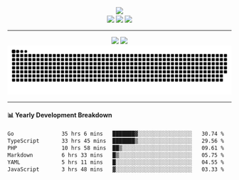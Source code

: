 <p align="center">
  <img src="https://readme-typing-svg.herokuapp.com?font=Fira+Code&pause=1000&color=FF69B4&center=true&vCenter=true&width=435&lines=%F0%9F%8F%B3%EF%B8%8F%E2%80%8D%E2%9A%A7%EF%B8%8F+BaiYi's+GitHub+Profile+%F0%9F%8F%B3%EF%B8%8F%E2%80%8D%E2%9A%A7%EF%B8%8F" />
  <br>
  <a href="https://mtf.wiki/"><img src="https://img.shields.io/static/v1?label=Gender&message=Male-To-Female&color=ff69b4&style=for-the-badge" /></a>
  <a href="https://github.com/WhiteElytra"><img src="https://img.shields.io/github/followers/WhiteElytra?label=github%20followers&logo=github&style=for-the-badge" /></a>
  <a href="https://twitter.com/WhiteElytra"><img src="https://img.shields.io/twitter/follow/WhiteElytra?label=twitter%20%40WhiteElytra&logo=twitter&style=for-the-badge" /></a>
</p>

-----

<p align="center">
  <img src="https://github-readme-stats.vercel.app/api?username=WhiteElytra&count_private=true&show_icons=true&theme=buefy" width="400" />
  <img src="https://streak-stats.demolab.com/?user=WhiteElytra" width="400" />
  <br>
  <img src="https://github.com/WhiteElytra/WhiteElytra/raw/output/github-contribution-grid-snake.svg" />
</p>

-----

#### 📊 Yearly Development Breakdown

<!--START_SECTION:waka-->

```text
Go               35 hrs 6 mins   ███████▓░░░░░░░░░░░░░░░░░   30.74 %
TypeScript       33 hrs 45 mins  ███████▒░░░░░░░░░░░░░░░░░   29.56 %
PHP              10 hrs 58 mins  ██▒░░░░░░░░░░░░░░░░░░░░░░   09.61 %
Markdown         6 hrs 33 mins   █▒░░░░░░░░░░░░░░░░░░░░░░░   05.75 %
YAML             5 hrs 11 mins   █░░░░░░░░░░░░░░░░░░░░░░░░   04.55 %
JavaScript       3 hrs 48 mins   ▓░░░░░░░░░░░░░░░░░░░░░░░░   03.33 %
```

<!--END_SECTION:waka-->
